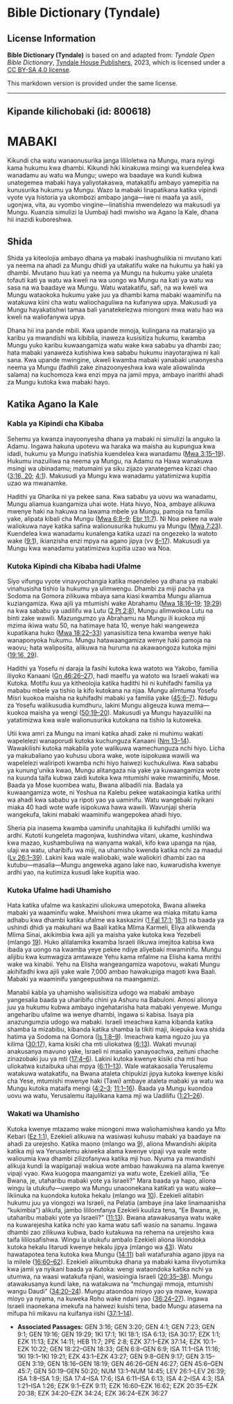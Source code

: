 # Bible Dictionary (Tyndale)

## License Information

**Bible Dictionary (Tyndale)** is based on and adapted from: _Tyndale Open Bible Dictionary_, [Tyndale House Publishers](https://tyndaleopenresources.com/), 2023, which is licensed under a [CC BY-SA 4.0 license](https://creativecommons.org/licenses/by-sa/4.0/legalcode.en).

This markdown version is provided under the same license.



--------------------------------

## Kipande kilichobaki (id: 800618)

MABAKI
======

Kikundi cha watu wanaonusurika janga lililoletwa na Mungu, mara nyingi kama hukumu kwa dhambi. Kikundi hiki kinakuwa msingi wa kuendelea kwa wanadamu au watu wa Mungu; uwepo wa baadaye wa kundi kubwa unategemea mabaki haya yaliyotakaswa, matakatifu ambayo yamepitia na kunusurika hukumu ya Mungu. Wazo la mabaki linapatikana katika vipindi vyote vya historia ya ukombozi ambapo janga—iwe ni maafa ya asili, ugonjwa, vita, au vyombo vingine—linatishia mwendelezo wa makusudi ya Mungu. Kuanzia simulizi la Uumbaji hadi mwisho wa Agano la Kale, dhana hii inazidi kuboreshwa.

Shida
-----

Shida ya kiteolojia ambayo dhana ya mabaki inashughulikia ni mvutano kati ya neema na ahadi za Mungu dhidi ya utakatifu wake na hukumu ya haki ya dhambi. Mvutano huu kati ya neema ya Mungu na hukumu yake unaleta tofauti kati ya watu wa kweli na wa uongo wa Mungu na kati ya watu wa sasa na wa baadaye wa Mungu. Watu watakatifu, safi, na wa kweli wa Mungu wataokoka hukumu yake juu ya dhambi kama mabaki waaminifu na watakuwa kiini cha watu waliochaguliwa na kufanywa upya. Makusudi ya Mungu hayakatishwi tamaa bali yanatekelezwa miongoni mwa watu hao wa kweli na waliofanywa upya.

Dhana hii ina pande mbili. Kwa upande mmoja, kulingana na matarajio ya karibu ya mwandishi wa kibiblia, inaweza kusisitiza hukumu, kwamba Mungu yuko karibu kuwaangamiza watu wake kwa sababu ya dhambi zao; hata mabaki yanaweza kutishiwa kwa sababu hukumu inayotarajiwa ni kali sana. Kwa upande mwingine, ukweli kwamba mabaki yanabaki unaonyesha neema ya Mungu (fadhili zake zinazoonyeshwa kwa wale aliowalinda salama) na kuchomoza kwa enzi mpya na jamii mpya, ambayo inarithi ahadi za Mungu kutoka kwa mabaki hayo.

Katika Agano la Kale
--------------------

### Kabla ya Kipindi cha Kibaba

Sehemu ya kwanza inayoonyesha dhana ya mabaki ni simulizi la anguko la Adamu. Ingawa hakuna upotevu wa haraka wa maisha au kupungua kwa idadi, hukumu ya Mungu inatishia kuendelea kwa wanadamu ([Mwa 3:15–19](https://ref.ly/Gen3:15-Gen3:19)). Hukumu inazuiliwa na neema ya Mungu, na Adamu na Hawa wanakuwa msingi wa ubinadamu; matumaini ya siku zijazo yanategemea kizazi chao ([3:16, 20](https://ref.ly/Gen3:16,Gen3:20); [4:1](https://ref.ly/Gen4:1)). Makusudi ya Mungu kwa wanadamu yatatimizwa kupitia uzao wa mwanamke.

Hadithi ya Gharika ni ya pekee sana. Kwa sababu ya uovu wa wanadamu, Mungu aliamua kuangamiza uhai wote. Hata hivyo, Noa, ambaye alikuwa mwenye haki na hakuwa na lawama mbele ya Mungu, pamoja na familia yake, alipata kibali cha Mungu ([Mwa 6:8–9](https://ref.ly/Gen6:8-Gen6:9); [Ebr 11:7](https://ref.ly/Heb11:7)). Ni Noa pekee na wale waliokuwa naye katika safina walionusurika hukumu ya Mungu ([Mwa 7:23](https://ref.ly/Gen7:23)). Kuendelea kwa wanadamu kunalenga katika uzazi na ongezeko la watoto wake ([9:1](https://ref.ly/Gen9:1)), ikianzisha enzi mpya na agano jipya (vv [8–17](https://ref.ly/Gen9:8-Gen9:17)). Makusudi ya Mungu kwa wanadamu yatatimizwa kupitia uzao wa Noa.

### Kutoka Kipindi cha Kibaba hadi Ufalme

Siyo vifungu vyote vinavyochangia katika maendeleo ya dhana ya mabaki vinahusisha tishio la hukumu ya ulimwengu. Dhambi za miji pacha ya Sodoma na Gomora zilikuwa mbaya sana kiasi kwamba Mungu aliamua kuziangamiza. Kwa ajili ya mtumishi wake Abrahamu ([Mwa 18:16–19](https://ref.ly/Gen18:16-Gen18:19); [19:29](https://ref.ly/Gen19:29)) na kwa sababu ya uadilifu wa Lutu ([2 Pt 2:8](https://ref.ly/2Pet2:8)), Mungu alimwokoa Lutu na binti zake wawili. Mazungumzo ya Abrahamu na Mungu ili kuokoa mji mzima ikiwa watu 50, na hatimaye hata 10, wenye haki wangeweza kupatikana huko ([Mwa 18:22–33](https://ref.ly/Gen18:22-Gen18:33)) yanasisitiza tena kwamba wenye haki wanaponyoka hukumu. Mungu hatawaangamiza wenye haki pamoja na waovu; hata waliposita, alikuwa na huruma na akawaongoza kutoka mjini ([19:16, 29](https://ref.ly/Gen19:16,Gen19:29)).

Hadithi ya Yosefu ni daraja la fasihi kutoka kwa watoto wa Yakobo, familia iliyoko Kanaani ([Gn 46:26–27](https://ref.ly/Gen46:26-Gen46:27)), hadi maelfu ya watoto wa Israeli wakati wa Kutoka. Motifu kuu ya kitheolojia katika hadithi hii ni kuhifadhi familia ya mababu mbele ya tishio la kifo kutokana na njaa. Mungu alimtuma Yosefu Misri kuokoa maisha na kuhifadhi mabaki ya familia yake ([45:6–7](https://ref.ly/Gen45:6-Gen45:7)). Ndugu za Yosefu walikusudia kumdhuru, lakini Mungu aligeuza kuwa mema—kuokoa maisha ya wengi ([50:19–20](https://ref.ly/Gen50:19-Gen50:20)). Makusudi ya Mungu hayazuiliki na yatatimizwa kwa wale walionusurika kutokana na tishio la kutoweka.

Utii kwa amri za Mungu na imani katika ahadi zake ni muhimu wakati wapelelezi wanaporudi kutoka kuchunguza Kanaani ([Nm 13–14](https://ref.ly/Num13:1-Num14:45)). Wawakilishi kutoka makabila yote walikuwa wamechunguza nchi hiyo. Licha ya makubaliano yao kuhusu ubora wake, wote isipokuwa wawili wa wapelelezi waliripoti kwamba nchi hiyo haiwezi kuchukuliwa. Kwa sababu ya kunung'unika kwao, Mungu alitangaza nia yake ya kuwaangamiza wote na kuunda taifa kubwa zaidi kutoka kwa mtumishi wake mwaminifu, Mose. Baada ya Mose kuombea watu, Bwana alibadili nia. Badala ya kuwaangamiza wote, ni Yoshua na Kalebu pekee watakaoingia katika urithi wa ahadi kwa sababu ya ripoti yao ya uaminifu. Watu wangebaki nyikani miaka 40 hadi wote wafe isipokuwa hawa wawili. Wavunjaji sheria wangekufa, lakini mabaki waaminifu wangepokea ahadi hiyo.

Sheria pia inasema kwamba uaminifu unahitajika ili kuhifadhi umiliki wa ardhi. Kutotii kungeleta magonjwa, kushindwa vitani, ukame, kushindwa kwa mazao, kushambuliwa na wanyama wakali, kifo kwa upanga na njaa, ulaji wa watu, uharibifu wa miji, na uhamisho kwenda katika nchi za maadui ([Lv 26:1–39](https://ref.ly/Lev26:1-Lev26:39)). Lakini kwa wale waliobaki, wale waliokiri dhambi zao na kutubu—masalia—Mungu angeweka agano lake nao, kuwarudisha kwenye ardhi yao, na kutimiza kusudi lake kupitia wao.

### Kutoka Ufalme hadi Uhamisho

Hata katika ufalme wa kaskazini uliokuwa umepotoka, Bwana aliweka mabaki ya waaminifu wake. Mwishoni mwa ukame wa miaka mitatu kama adhabu kwa dhambi katika ufalme wa kaskazini ([1 Fal 17:1](https://ref.ly/1Kgs17:1); [18:1](https://ref.ly/1Kgs18:1)) na baada ya ushindi dhidi ya makuhani wa Baali katika Mlima Karmeli, Eliya alikwenda Mlima Sinai, akikimbia kwa ajili ya maisha yake kutoka kwa Yezebeli (mlango [19](https://ref.ly/1Kgs19:1-1Kgs19:21)). Huko alilalamika kwamba Israeli ilikuwa imejitoa kabisa kwa ibada ya uongo na kwamba yeye pekee ndiye aliyebaki mwaminifu. Mungu alijibu kwa kumwagiza amtawaze Yehu kama mfalme na Elisha kama mrithi wake wa kinabii. Yehu na Elisha wangeangamiza wapotovu, wakati Mungu akihifadhi kwa ajili yake wale 7,000 ambao hawakupiga magoti kwa Baali. Mabaki ya waaminifu yangeepushwa na maangamizi.

Manabii kabla ya uhamisho walisisitiza udogo wa mabaki ambayo yangesalia baada ya uharibifu chini ya Ashuru na Babuloni. Amosi alionya juu ya hukumu kubwa ambayo ingehatarisha hata mabaki yenyewe. Mungu angeharibu ufalme wa wenye dhambi, ingawa si kabisa. Isaya pia anazungumzia udogo wa mabaki. Israeli imeachwa kama kibanda katika shamba la mizabibu, kibanda katika shamba la tikiti maji, ikiepuka kwa shida hatima ya Sodoma na Gomora ([Is 1:8–9](https://ref.ly/Isa1:8-Isa1:9)). Imeachwa kama nguzo juu ya kilima ([30:17](https://ref.ly/Isa30:17)), kama kisiki cha mti uliokatwa ([6:13](https://ref.ly/Isa6:13)). Wakati mvunaji anakusanya mavuno yake, Israeli ni masalio yanayoachwa, zeituni chache zinazobaki juu ya mti ([17:4–6](https://ref.ly/Isa17:4-Isa17:6)). Lakini kutoka kwenye kisiki cha mti huo uliokatwa kutaibuka uhai mpya ([6:11–13](https://ref.ly/Isa6:11-Isa6:13)). Wale watakaosalia Yerusalemu watakuwa watakatifu, na Bwana ataleta chipukizi jipya kutoka kwenye kisiki cha Yese, mtumishi mwenye haki (Tawi) ambaye ataleta mabaki ya watu wa Mungu kutoka mataifa mengi ([4:2–3](https://ref.ly/Isa4:2-Isa4:3); [11:1–16](https://ref.ly/Isa11:1-Isa11:16)). Baada ya Mungu kuondoa uovu wa watu, Yerusalemu itajulikana kama mji wa Uadilifu ([1:21–26](https://ref.ly/Isa1:21-Isa1:26)).

### Wakati wa Uhamisho

Kutoka kwenye mtazamo wake miongoni mwa waliohamishwa kando ya Mto Kebari ([Ez 1:1](https://ref.ly/Ezek1:1)), Ezekieli alikuwa na wasiwasi kuhusu mabaki ya baadaye na ahadi za urejesho. Katika maono (mlango wa [9](https://ref.ly/Ezek9:1-Ezek9:11)), aliona Mwandishi akipita katika mji wa Yerusalemu akiweka alama kwenye vipaji vya wale wote walioumia kwa dhambi zilizofanywa katika mji huo. Nyuma ya mwandishi alikuja kundi la wapiganaji wakiua wote ambao hawakuwa na alama kwenye vipaji vyao. Kwa kuogopa maangamizi ya watu wote, Ezekieli alilia, “Ee Bwana, je, utaharibu mabaki yote ya Israeli?” Mara baada ya hapo, aliona wingu la utukufu—uwepo wa Mungu unaoonekana katikati ya watu wake—likiinuka na kuondoka kutoka hekalu (mlango wa [10](https://ref.ly/Ezek10:1-Ezek10:22)). Ezekieli alitabiri hukumu juu ya viongozi wa Israeli, na Pelatia (ambaye jina lake linamaanisha “kukimbia”) alikufa, jambo lililomfanya Ezekieli kuuliza tena, “Ee Bwana, je, utaharibu mabaki yote ya Israeli?” ([11:13](https://ref.ly/Ezek11:13)). Bwana atawakusanya watu wake na kuwarejesha katika nchi yao kama watu safi wasio na sanamu. Ingawa dhambi zao zilikuwa kubwa, bado kutakuwa na rehema na urejesho kwa taifa lililosafishwa. Wingu la utukufu ambalo Ezekieli aliona likiondoka kutoka hekalu litarudi kwenye hekalu jipya (mlango wa [43](https://ref.ly/Ezek43:1-Ezek43:27)). Watu hawatapotea tena kutoka kwa Mungu ([14:11](https://ref.ly/Ezek14:11)) bali watafurahia agano jipya na la milele ([16:60–62](https://ref.ly/Ezek16:60-Ezek16:62)). Ezekieli alikumbuka dhana ya mabaki kama ilivyotumika kwa jamii ya nyikani baada ya Kutoka: wengi wataondoka katika nchi ya utumwa, na waasi watakufa njiani, wasioingia Israeli ([20:35–38](https://ref.ly/Ezek20:35-Ezek20:38)). Mungu atawakusanya kundi lake, na watakuwa na “mchungaji mmoja, mtumishi wangu Daudi” ([34:20–24](https://ref.ly/Ezek34:20-Ezek34:24)). Mungu ataondoa mioyo yao ya mawe, kuwapa mioyo ya nyama, na kuweka Roho wake ndani yao ([36:24–27](https://ref.ly/Ezek36:24-Ezek36:27)). Ingawa Israeli inaonekana imekufa na haiwezi kuishi tena, bado Mungu atasema na mifupa hii mikavu na kuifanya iishi ([37:1–14](https://ref.ly/Ezek37:1-Ezek37:14)).

* **Associated Passages:** GEN 3:16; GEN 3:20; GEN 4:1; GEN 7:23; GEN 9:1; GEN 19:16; GEN 19:29; 1KI 17:1; 1KI 18:1; ISA 6:13; ISA 30:17; EZK 1:1; EZK 11:13; EZK 14:11; HEB 11:7; 2PE 2:8; EZK 37:1–EZK 37:14; EZK 10:1–EZK 10:22; GEN 18:22–GEN 18:33; GEN 6:8–GEN 6:9; ISA 11:1–ISA 11:16; 1KI 19:1–1KI 19:21; EZK 43:1–EZK 43:27; GEN 9:8–GEN 9:17; GEN 3:15–GEN 3:19; GEN 18:16–GEN 18:19; GEN 46:26–GEN 46:27; GEN 45:6–GEN 45:7; GEN 50:19–GEN 50:20; NUM 13:1–NUM 14:45; LEV 26:1–LEV 26:39; ISA 1:8–ISA 1:9; ISA 17:4–ISA 17:6; ISA 6:11–ISA 6:13; ISA 4:2–ISA 4:3; ISA 1:21–ISA 1:26; EZK 9:1–EZK 9:11; EZK 16:60–EZK 16:62; EZK 20:35–EZK 20:38; EZK 34:20–EZK 34:24; EZK 36:24–EZK 36:27

